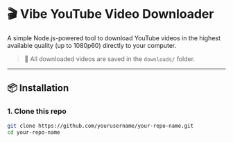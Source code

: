 # 🎬 Vibe YouTube Video Downloader

A simple Node.js-powered tool to download YouTube videos in the highest available quality (up to 1080p60) directly to your computer.

> 📁 All downloaded videos are saved in the `downloads/` folder.

---

## 📦 Installation

### 1. Clone this repo

```bash
git clone https://github.com/yourusername/your-repo-name.git
cd your-repo-name
